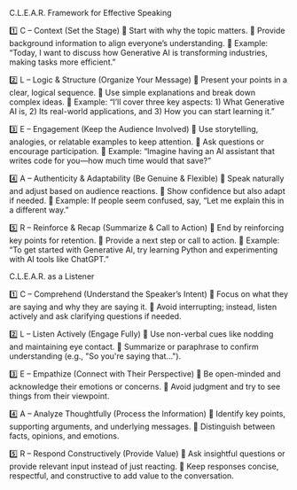 C.L.E.A.R. Framework for Effective Speaking

1️⃣ C – Context (Set the Stage)
🔹 Start with why the topic matters.
🔹 Provide background information to align everyone’s understanding.
🔹 Example: “Today, I want to discuss how Generative AI is transforming industries, making tasks more efficient.”

2️⃣ L – Logic & Structure (Organize Your Message)
🔹 Present your points in a clear, logical sequence.
🔹 Use simple explanations and break down complex ideas.
🔹 Example: “I’ll cover three key aspects: 1) What Generative AI is, 2) Its real-world applications, and 3) How you can start learning it.”

3️⃣ E – Engagement (Keep the Audience Involved)
🔹 Use storytelling, analogies, or relatable examples to keep attention.
🔹 Ask questions or encourage participation.
🔹 Example: “Imagine having an AI assistant that writes code for you—how much time would that save?”

4️⃣ A – Authenticity & Adaptability (Be Genuine & Flexible)
🔹 Speak naturally and adjust based on audience reactions.
🔹 Show confidence but also adapt if needed.
🔹 Example: If people seem confused, say, “Let me explain this in a different way.”

5️⃣ R – Reinforce & Recap (Summarize & Call to Action)
🔹 End by reinforcing key points for retention.
🔹 Provide a next step or call to action.
🔹 Example: “To get started with Generative AI, try learning Python and experimenting with AI tools like ChatGPT.”



C.L.E.A.R. as a Listener

1️⃣ C – Comprehend (Understand the Speaker’s Intent)
🔹 Focus on what they are saying and why they are saying it.
🔹 Avoid interrupting; instead, listen actively and ask clarifying questions if needed.

2️⃣ L – Listen Actively (Engage Fully)
🔹 Use non-verbal cues like nodding and maintaining eye contact.
🔹 Summarize or paraphrase to confirm understanding (e.g., "So you're saying that…").

3️⃣ E – Empathize (Connect with Their Perspective)
🔹 Be open-minded and acknowledge their emotions or concerns.
🔹 Avoid judgment and try to see things from their viewpoint.

4️⃣ A – Analyze Thoughtfully (Process the Information)
🔹 Identify key points, supporting arguments, and underlying messages.
🔹 Distinguish between facts, opinions, and emotions.

5️⃣ R – Respond Constructively (Provide Value)
🔹 Ask insightful questions or provide relevant input instead of just reacting.
🔹 Keep responses concise, respectful, and constructive to add value to the conversation.

